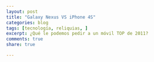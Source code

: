 ```yaml
---
layout: post
title: "Galaxy Nexus VS iPhone 4S"
categories: blog
tags: [tecnología, reliquias, ]
excerpt: ¿Qué le podemos pedir a un móvil TOP de 2011?
comments: true 
share: true 

---
```



